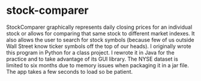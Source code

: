 # stock-comparer

StockComparer graphically represents daily closing prices for an individual stock or allows for comparing that same stock to different market indexes.  It also allows the user to search for stock symbols (because few of us outside Wall Street know ticker symbols off the top of our heads).  I originally wrote this program in Python for a class project.  I rewrote it in Java for the practice and to take advantage of its GUI library.   The NYSE dataset is limited to six months due to memory issues when packaging it in a jar file.  The app takes a few seconds to load so be patient.
